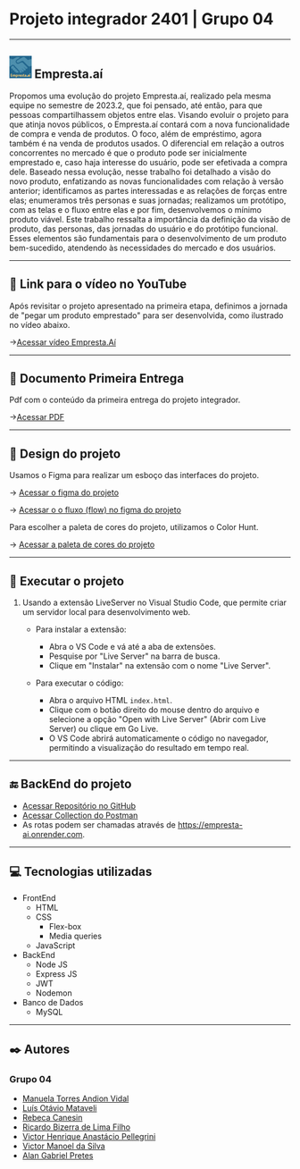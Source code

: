 # Projeto integrador 2401 | Grupo 04

---

## <img src="./public/assets/images/favicon.ico" width="40" /> Empresta.aí

Propomos uma evolução do projeto Empresta.aí, realizado pela mesma equipe no semestre de 2023.2, que foi pensado, até então, para que pessoas compartilhassem objetos entre elas. Visando evoluir o projeto para que atinja novos públicos, o Empresta.aí contará com a nova funcionalidade de compra e venda de produtos. O foco, além de empréstimo, agora também é na venda de produtos usados. O diferencial em relação a outros concorrentes no mercado é que o produto pode ser inicialmente emprestado e, caso haja interesse do usuário, pode ser efetivada a compra dele. Baseado nessa evolução, nesse trabalho foi detalhado a visão do novo produto, enfatizando as novas funcionalidades com relação à versão anterior; identificamos as partes interessadas e as relações de forças entre elas; enumeramos três personas e suas jornadas; realizamos um protótipo, com as telas e o fluxo entre elas e por fim, desenvolvemos o mínimo produto viável. Este trabalho ressalta a importância da definição da visão de produto, das personas, das jornadas do usuário e do protótipo funcional. Esses elementos são fundamentais para o desenvolvimento de um produto bem-sucedido, atendendo às necessidades do mercado e dos usuários.

---

## 🔗 Link para o vídeo no YouTube

Após revisitar o projeto apresentado na primeira etapa, definimos a jornada de "pegar um produto emprestado" para ser desenvolvida, como ilustrado no vídeo abaixo.

->[Acessar vídeo Empresta.Aí]()

---

## 📄 Documento Primeira Entrega

Pdf com o conteúdo da primeira entrega do projeto integrador.

->[Acessar PDF](./public/documents/)

---

## 🎨 Design do projeto

Usamos o Figma para realizar um esboço das interfaces do projeto.

-> [Acessar o figma do projeto](https://www.figma.com/design/faRTEZOXgpwiGXoo8F20Sf/Projeto-Integrador---Empresta.a%C3%AD?node-id=0-1&t=PtcTbte7ckbbn7Bb-0)

-> [Acessar o o fluxo (flow) no figma do projeto](https://www.figma.com/proto/faRTEZOXgpwiGXoo8F20Sf/Projeto-Integrador---Empresta.a%C3%AD?node-id=459-257&t=HgJAm7oImfQO4dUK-0&scaling=scale-down-width&page-id=0%3A1&starting-point-node-id=459%3A257&show-proto-sidebar=1)

Para escolher a paleta de cores do projeto, utilizamos o Color Hunt.

-> [Acessar a paleta de cores do projeto](https://colorhunt.co/palette/ffcc70fffadd8ecddd22668d)

---

## 📁 Executar o projeto

1.  Usando a extensão LiveServer no Visual Studio Code, que permite criar um servidor local para desenvolvimento web.

    - Para instalar a extensão:

      - Abra o VS Code e vá até a aba de extensões.
      - Pesquise por "Live Server" na barra de busca.
      - Clique em "Instalar" na extensão com o nome "Live Server".

    - Para executar o código:
      - Abra o arquivo HTML `index.html`.
      - Clique com o botão direito do mouse dentro do arquivo e selecione a opção "Open with Live Server" (Abrir com Live Server) ou clique em Go Live.
      - O VS Code abrirá automaticamente o código no navegador, permitindo a visualização do resultado em tempo real.

---

## 🔚 BackEnd do projeto

- [Acessar Repositório no GitHub](https://github.com/victormanoel-pti/empresta-ai-api/)
- [Acessar Collection do Postman](<./public/documents/Empresta-Ai.postman_collection_v2%20(1).json>)
- As rotas podem ser chamadas através de https://empresta-ai.onrender.com.

---

## 💻 Tecnologias utilizadas

- FrontEnd
  - HTML
  - CSS
    - Flex-box
    - Media queries
  - JavaScript
- BackEnd
  - Node JS
  - Express JS
  - JWT
  - Nodemon
- Banco de Dados
  - MySQL

---

## ✒️ Autores

### Grupo 04

- [Manuela Torres Andion Vidal](https://github.com/mtavidal)
- [Luís Otávio Mataveli](https://github.com/luismataveli)
- [Rebeca Canesin](https://github.com/rebecaCanesin)
- [Ricardo Bizerra de Lima Filho](https://github.com/ricardobizerra)
- [Victor Henrique Anastácio Pellegrini](https://github.com/VictorPellegrini)
- [Victor Manoel da Silva](https://github.com/victormanoel-pti)
- [Alan Gabriel Pretes](https://github.com/AlanPretes)
